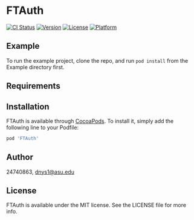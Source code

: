 # FTAuth

[![CI Status](https://img.shields.io/travis/24740863/FTAuth.svg?style=flat)](https://travis-ci.org/24740863/FTAuth)
[![Version](https://img.shields.io/cocoapods/v/FTAuth.svg?style=flat)](https://cocoapods.org/pods/FTAuth)
[![License](https://img.shields.io/cocoapods/l/FTAuth.svg?style=flat)](https://cocoapods.org/pods/FTAuth)
[![Platform](https://img.shields.io/cocoapods/p/FTAuth.svg?style=flat)](https://cocoapods.org/pods/FTAuth)

## Example

To run the example project, clone the repo, and run `pod install` from the Example directory first.

## Requirements

## Installation

FTAuth is available through [CocoaPods](https://cocoapods.org). To install
it, simply add the following line to your Podfile:

```ruby
pod 'FTAuth'
```

## Author

24740863, dnys1@asu.edu

## License

FTAuth is available under the MIT license. See the LICENSE file for more info.
